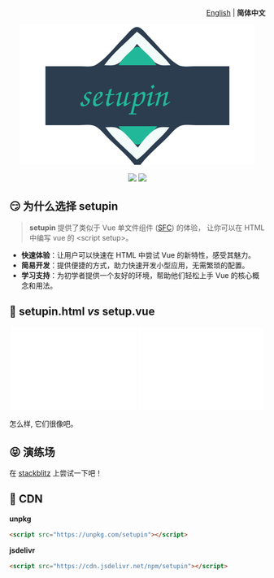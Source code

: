 <p align="right">
  <a href="./README.md">English</a> | <b>简体中文</b>
</p>

<p align="center"><img src="./public/svgs/logo.svg"></p>

<p align="center">
  <a href="https://npmjs.com/package/setupin"><img src="https://img.shields.io/npm/v/setupin?color=orange"></a>
  <a href="https://stackblitz.com/edit/setupin-sample?file=index.html"><img src="https://img.shields.io/badge/Open%20in%20StackBlitz-blue"></a>
</p>

## 😏 为什么选择 setupin

> **setupin** 提供了类似于 Vue 单文件组件 ([SFC](https://vuejs.org/api/sfc-spec.html#sfc-syntax-specification)) 的体验，
> 让你可以在 HTML 中编写 vue 的 \<script setup>。

- **快速体验**：让用户可以快速在 HTML 中尝试 Vue 的新特性，感受其魅力。
- **简易开发**：提供便捷的方式，助力快速开发小型应用，无需繁琐的配置。
- **学习支持**：为初学者提供一个友好的环境，帮助他们轻松上手 Vue 的核心概念和用法。

## 🤯 setupin.html _vs_ setup.vue

<p align="center">
  <img src="./public/svgs/setup.vue.svg" width="49%">
  <img src="./public/svgs/setupin.html.svg" width="49%">
</p>

怎么样, 它们很像吧。

## 😝 演练场

在 [stackblitz](https://stackblitz.com/edit/setupin-sample?file=index.html)
上尝试一下吧！

## 🥰 CDN

**unpkg**

```html
<script src="https://unpkg.com/setupin"></script>
```

**jsdelivr**

```html
<script src="https://cdn.jsdelivr.net/npm/setupin"></script>
```
